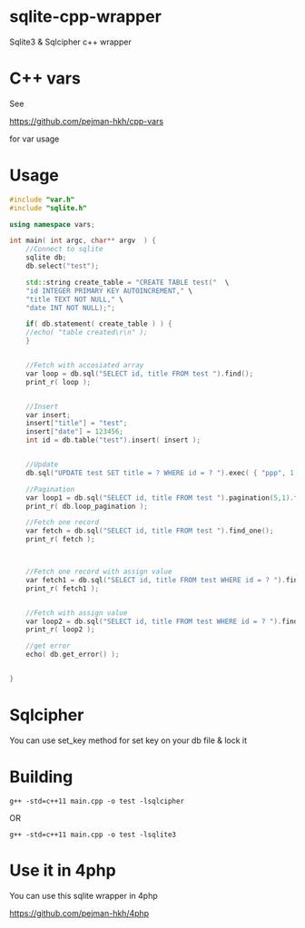 # sqlite-cpp-wrapper
Sqlite3 & Sqlcipher c++ wrapper

# C++ vars
See

https://github.com/pejman-hkh/cpp-vars

for var usage

# Usage

```c++
#include "var.h"
#include "sqlite.h"

using namespace vars;

int main( int argc, char** argv  ) {
	//Connect to sqlite
	sqlite db;
	db.select("test");

	std::string create_table = "CREATE TABLE test("  \
	"id INTEGER PRIMARY KEY AUTOINCREMENT," \
	"title TEXT NOT NULL," \
	"date INT NOT NULL);";

	if( db.statement( create_table ) ) {
	//echo( "table created\r\n" );
	}


	//Fetch with accosiated array
	var loop = db.sql("SELECT id, title FROM test ").find();
	print_r( loop );


	//Insert
	var insert;
	insert["title"] = "test";
	insert["date"] = 123456;
	int id = db.table("test").insert( insert );


	//Update
	db.sql("UPDATE test SET title = ? WHERE id = ? ").exec( { "ppp", 1 } );

	//Pagination
	var loop1 = db.sql("SELECT id, title FROM test ").pagination(5,1).find();
	print_r( db.loop_pagination );

	//Fetch one record
	var fetch = db.sql("SELECT id, title FROM test ").find_one();
	print_r( fetch );



	//Fetch one record with assign value
	var fetch1 = db.sql("SELECT id, title FROM test WHERE id = ? ").find_one( { 1 } );
	print_r( fetch1 );


	//Fetch with assign value
	var loop2 = db.sql("SELECT id, title FROM test WHERE id = ? ").find( { 1 } );
	print_r( loop2 );

	//get error
	echo( db.get_error() );


}
```

# Sqlcipher
You can use set_key method for set key on your db file & lock it

# Building
```
g++ -std=c++11 main.cpp -o test -lsqlcipher
```
OR

```
g++ -std=c++11 main.cpp -o test -lsqlite3
```

# Use it in 4php

You can use this sqlite wrapper in 4php

https://github.com/pejman-hkh/4php
